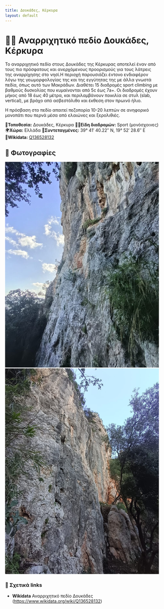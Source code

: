 ```yaml
---
title: Δουκάδες, Κέρκυρα
layout: default
---
```


# 🧗‍♀️ Αναρριχητικό πεδίο Δουκάδες, Κέρκυρα

Το αναρριχητικό πεδίο στους Δουκάδες της Κέρκυρας αποτελεί έναν από τους πιο πρόσφατους και ανερχόμενους προορισμούς για τους λάτρεις της αναρρίχησης στο νησί.H περιοχή παρουσιάζει έντονο ενδιαφέρον λόγω της γεωμορφολογίας της και της εγγύτητας της με άλλα γνωστά πεδία, όπως αυτό των Μακράδων. Διαθέτει 15 διαδρομές sport climbing με βαθμούς δυσκολίας που κυμαίνονται από 5c έως 7a+. Οι διαδρομές έχουν μήκος από 18 έως 40 μέτρα, και περιλαμβάνουν ποικιλία σε στυλ (slab, vertical), με βράχο από ασβεστόλιθο και έκθεση στον πρωινό ήλιο. 

Η πρόσβαση στο πεδίο απαιτεί πεζοπορία 10-20 λεπτών σε ανηφορικό μονοπάτι που περνά μέσα από ελαιώνες και ξερολιθιές.

📍**Τοποθεσία:** Δουκάδες, Κέρκυρα
🧗‍♀️**Είδη διαδρομών:** Sport (μονόσχοινες)  
🌍**Χώρα:** Ελλάδα
📌**Συντεταγμένες:** 	39° 41′ 40.22″ N, 19° 52′ 28.6″ E
🔗**Wikidata:** [Q136528132](https://www.wikidata.org/wiki/Q136528132)

## 📸 Φωτογραφίες 

![Δουκάδες](/assets/images/Doukades1.jpg)
![Δουκάδες](/assets/images/Doukades2.jpg)

### 🔗 Σχετικά links
- **Wikidata** Αναρριχητικό πεδίο Δουκάδες (https://www.wikidata.org/wiki/Q136528132)
